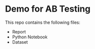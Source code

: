 # Demo for AB Testing

This repo contains the following files:
- Report
- Python Notebook
- Dataset
